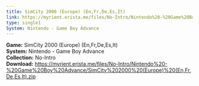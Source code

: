 ```yaml
---
title: SimCity 2000 (Europe) (En,Fr,De,Es,It)
link: https://myrient.erista.me/files/No-Intro/Nintendo%20-%20Game%20Boy%20Advance/SimCity%202000%20(Europe)%20(En,Fr,De,Es,It).zip
type: single1
System: Nintendo - Game Boy Advance
---
```

<b>Game:</b> SimCity 2000 (Europe) (En,Fr,De,Es,It)<br>
<b>System:</b> Nintendo - Game Boy Advance<br>
<b>Collection:</b> No-Intro<br>
<b>Download:</b> https://myrient.erista.me/files/No-Intro/Nintendo%20-%20Game%20Boy%20Advance/SimCity%202000%20(Europe)%20(En,Fr,De,Es,It).zip